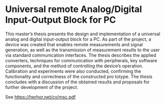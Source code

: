 # Universal remote Analog/Digital Input-Output Block for PC

This master’s thesis presents the design and implementation of a universal analog and digital input-output block for a PC. As part of the project, a device was created that enables remote measurements and signal generation, as well as the transmission of measurement results to the user via standard communication interfaces. The thesis describes the applied converters, techniques for communication with peripherals, key software components, and the method of controlling the device’s operation. Calibration and experiments were also conducted, confirming the functionality and correctness of the constructed pro totype. The thesis concludes with a discussion of the obtained results and proposals for further development of the project.

See https://herhor.net/cv/msc.pdf
